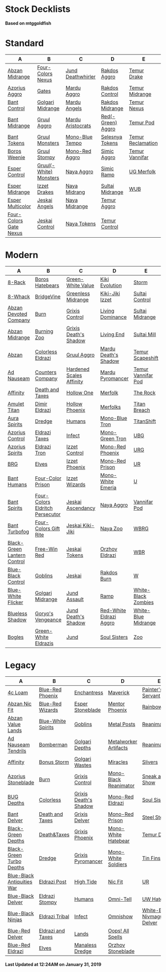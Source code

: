 # Stock Decklists
#### Based on mtggoldfish


# Standard

|                                       A                                        |                                       B                                        |                                  C                                   |                                  D                                   |                                  E                                   |
|--------------------------------------------------------------------------------|--------------------------------------------------------------------------------|----------------------------------------------------------------------|----------------------------------------------------------------------|----------------------------------------------------------------------|
|[Abzan Midrange](./mtggoldfish/Standard/decks/Abzan_Midrange.md)                |[Four-Colors Nexus](./mtggoldfish/Standard/decks/Four-Colors_Nexus.md)          |[Jund Deathwhirler](./mtggoldfish/Standard/decks/Jund_Deathwhirler.md)|[Rakdos Aggro](./mtggoldfish/Standard/decks/Rakdos_Aggro.md)          |[Temur Drake](./mtggoldfish/Standard/decks/Temur_Drake.md)            |
|[Azorius Aggro](./mtggoldfish/Standard/decks/Azorius_Aggro.md)                  |[Gates](./mtggoldfish/Standard/decks/Gates.md)                                  |[Mardu Aggro](./mtggoldfish/Standard/decks/Mardu_Aggro.md)            |[Rakdos Control](./mtggoldfish/Standard/decks/Rakdos_Control.md)      |[Temur Midrange](./mtggoldfish/Standard/decks/Temur_Midrange.md)      |
|[Bant Control](./mtggoldfish/Standard/decks/Bant_Control.md)                    |[Golgari Midrange](./mtggoldfish/Standard/decks/Golgari_Midrange.md)            |[Mardu Angels](./mtggoldfish/Standard/decks/Mardu_Angels.md)          |[Rakdos Midrange](./mtggoldfish/Standard/decks/Rakdos_Midrange.md)    |[Temur Nexus](./mtggoldfish/Standard/decks/Temur_Nexus.md)            |
|[Bant Midrange](./mtggoldfish/Standard/decks/Bant_Midrange.md)                  |[Gruul Aggro](./mtggoldfish/Standard/decks/Gruul_Aggro.md)                      |[Mardu Aristocrats](./mtggoldfish/Standard/decks/Mardu_Aristocrats.md)|[Red(-Green) Aggro](./mtggoldfish/Standard/decks/Red(-Green)_Aggro.md)|[Temur Pod](./mtggoldfish/Standard/decks/Temur_Pod.md)                |
|[Bant Tokens](./mtggoldfish/Standard/decks/Bant_Tokens.md)                      |[Gruul Monsters](./mtggoldfish/Standard/decks/Gruul_Monsters.md)                |[Mono-Blue Tempo](./mtggoldfish/Standard/decks/Mono-Blue_Tempo.md)    |[Selesnya Tokens](./mtggoldfish/Standard/decks/Selesnya_Tokens.md)    |[Temur Reclamation](./mtggoldfish/Standard/decks/Temur_Reclamation.md)|
|[Boros Weenie](./mtggoldfish/Standard/decks/Boros_Weenie.md)                    |[Gruul Stompy](./mtggoldfish/Standard/decks/Gruul_Stompy.md)                    |[Mono-Red Aggro](./mtggoldfish/Standard/decks/Mono-Red_Aggro.md)      |[Simic Aggro](./mtggoldfish/Standard/decks/Simic_Aggro.md)            |[Temur Vannifar](./mtggoldfish/Standard/decks/Temur_Vannifar.md)      |
|[Esper Control](./mtggoldfish/Standard/decks/Esper_Control.md)                  |[Gruul(-White) Monsters](./mtggoldfish/Standard/decks/Gruul(-White)_Monsters.md)|[Naya Aggro](./mtggoldfish/Standard/decks/Naya_Aggro.md)              |[Simic Ramp](./mtggoldfish/Standard/decks/Simic_Ramp.md)              |[UG Merfolk](./mtggoldfish/Standard/decks/UG_Merfolk.md)              |
|[Esper Midrange](./mtggoldfish/Standard/decks/Esper_Midrange.md)                |[Izzet Drakes](./mtggoldfish/Standard/decks/Izzet_Drakes.md)                    |[Naya Midrang](./mtggoldfish/Standard/decks/Naya_Midrang.md)          |[Sultai Midrange](./mtggoldfish/Standard/decks/Sultai_Midrange.md)    |[WUB](./mtggoldfish/Standard/decks/WUB.md)                            |
|[Esper Multicolor](./mtggoldfish/Standard/decks/Esper_Multicolor.md)            |[Jeskai Angels](./mtggoldfish/Standard/decks/Jeskai_Angels.md)                  |[Naya Midrange](./mtggoldfish/Standard/decks/Naya_Midrange.md)        |[Temur Aggro](./mtggoldfish/Standard/decks/Temur_Aggro.md)            |                                                                      |
|[Four-Colors Gate Nexus](./mtggoldfish/Standard/decks/Four-Colors_Gate_Nexus.md)|[Jeskai Control](./mtggoldfish/Standard/decks/Jeskai_Control.md)                |[Naya Tokens](./mtggoldfish/Standard/decks/Naya_Tokens.md)            |[Temur Control](./mtggoldfish/Standard/decks/Temur_Control.md)        |                                                                      |


# Modern

|                                           A                                            |                                               B                                                |                                        C                                         |                                       D                                        |                                   E                                    |
|----------------------------------------------------------------------------------------|------------------------------------------------------------------------------------------------|----------------------------------------------------------------------------------|--------------------------------------------------------------------------------|------------------------------------------------------------------------|
|[8-Rack](./mtggoldfish/Modern/decks/8-Rack.md)                                          |[Boros Hatebears](./mtggoldfish/Modern/decks/Boros_Hatebears.md)                                |[Green-White Value](./mtggoldfish/Modern/decks/Green-White_Value.md)              |[Kiki Evolution](./mtggoldfish/Modern/decks/Kiki_Evolution.md)                  |[Storm](./mtggoldfish/Modern/decks/Storm.md)                            |
|[8-Whack](./mtggoldfish/Modern/decks/8-Whack.md)                                        |[BridgeVine](./mtggoldfish/Modern/decks/BridgeVine.md)                                          |[Greenless Midrange](./mtggoldfish/Modern/decks/Greenless_Midrange.md)            |[Kiki-Jiki Izzet](./mtggoldfish/Modern/decks/Kiki-Jiki_Izzet.md)                |[Sultai Control](./mtggoldfish/Modern/decks/Sultai_Control.md)          |
|[Abzan Devoted Company](./mtggoldfish/Modern/decks/Abzan_Devoted_Company.md)            |[Burn](./mtggoldfish/Modern/decks/Burn.md)                                                      |[Grixis Control](./mtggoldfish/Modern/decks/Grixis_Control.md)                    |[Living Dominance](./mtggoldfish/Modern/decks/Living_Dominance.md)              |[Sultai Midrange](./mtggoldfish/Modern/decks/Sultai_Midrange.md)        |
|[Abzan Midrange](./mtggoldfish/Modern/decks/Abzan_Midrange.md)                          |[Burning Zoo](./mtggoldfish/Modern/decks/Burning_Zoo.md)                                        |[Grixis Death's Shadow](./mtggoldfish/Modern/decks/Grixis_Death's_Shadow.md)      |[Living End](./mtggoldfish/Modern/decks/Living_End.md)                          |[Sultai Mill](./mtggoldfish/Modern/decks/Sultai_Mill.md)                |
|[Abzan](./mtggoldfish/Modern/decks/Abzan.md)                                            |[Colorless Eldrazi](./mtggoldfish/Modern/decks/Colorless_Eldrazi.md)                            |[Gruul Aggro](./mtggoldfish/Modern/decks/Gruul_Aggro.md)                          |[Mardu Death's Shadow](./mtggoldfish/Modern/decks/Mardu_Death's_Shadow.md)      |[Temur Scapeshift](./mtggoldfish/Modern/decks/Temur_Scapeshift.md)      |
|[Ad Nauseam](./mtggoldfish/Modern/decks/Ad_Nauseam.md)                                  |[Counters Company](./mtggoldfish/Modern/decks/Counters_Company.md)                              |[Hardened Scales Affinity](./mtggoldfish/Modern/decks/Hardened_Scales_Affinity.md)|[Mardu Pyromancer](./mtggoldfish/Modern/decks/Mardu_Pyromancer.md)              |[Temur Vannifar Pod](./mtggoldfish/Modern/decks/Temur_Vannifar_Pod.md)  |
|[Affinity](./mtggoldfish/Modern/decks/Affinity.md)                                      |[Death and Taxes](./mtggoldfish/Modern/decks/Death_and_Taxes.md)                                |[Hollow One](./mtggoldfish/Modern/decks/Hollow_One.md)                            |[Merfolk](./mtggoldfish/Modern/decks/Merfolk.md)                                |[The Rock](./mtggoldfish/Modern/decks/The_Rock.md)                      |
|[Amulet Titan](./mtggoldfish/Modern/decks/Amulet_Titan.md)                              |[Dimir Eldrazi](./mtggoldfish/Modern/decks/Dimir_Eldrazi.md)                                    |[Hollow Phoenix](./mtggoldfish/Modern/decks/Hollow_Phoenix.md)                    |[Merfolks](./mtggoldfish/Modern/decks/Merfolks.md)                              |[Titan Breach](./mtggoldfish/Modern/decks/Titan_Breach.md)              |
|[Aura Spirits](./mtggoldfish/Modern/decks/Aura_Spirits.md)                              |[Dredge](./mtggoldfish/Modern/decks/Dredge.md)                                                  |[Humans](./mtggoldfish/Modern/decks/Humans.md)                                    |[Mono-Blue Tron](./mtggoldfish/Modern/decks/Mono-Blue_Tron.md)                  |[TitanShift](./mtggoldfish/Modern/decks/TitanShift.md)                  |
|[Azorius Control](./mtggoldfish/Modern/decks/Azorius_Control.md)                        |[Eldrazi Taxes](./mtggoldfish/Modern/decks/Eldrazi_Taxes.md)                                    |[Infect](./mtggoldfish/Modern/decks/Infect.md)                                    |[Mono-Green Tron](./mtggoldfish/Modern/decks/Mono-Green_Tron.md)                |[UBG](./mtggoldfish/Modern/decks/UBG.md)                                |
|[Azorius Spirits](./mtggoldfish/Modern/decks/Azorius_Spirits.md)                        |[Eldrazi Tron](./mtggoldfish/Modern/decks/Eldrazi_Tron.md)                                      |[Izzet Control](./mtggoldfish/Modern/decks/Izzet_Control.md)                      |[Mono-Red Phoenix](./mtggoldfish/Modern/decks/Mono-Red_Phoenix.md)              |[URG](./mtggoldfish/Modern/decks/URG.md)                                |
|[BRG](./mtggoldfish/Modern/decks/BRG.md)                                                |[Elves](./mtggoldfish/Modern/decks/Elves.md)                                                    |[Izzet Phoenix](./mtggoldfish/Modern/decks/Izzet_Phoenix.md)                      |[Mono-Red Prison](./mtggoldfish/Modern/decks/Mono-Red_Prison.md)                |[UR](./mtggoldfish/Modern/decks/UR.md)                                  |
|[Bant Humans](./mtggoldfish/Modern/decks/Bant_Humans.md)                                |[Four-Color Prison](./mtggoldfish/Modern/decks/Four-Color_Prison.md)                            |[Izzet Wizards](./mtggoldfish/Modern/decks/Izzet_Wizards.md)                      |[Mono-White Emeria](./mtggoldfish/Modern/decks/Mono-White_Emeria.md)            |[U](./mtggoldfish/Modern/decks/U.md)                                    |
|[Bant Spirits](./mtggoldfish/Modern/decks/Bant_Spirits.md)                              |[Four-Colors Eldritch Persecutor](./mtggoldfish/Modern/decks/Four-Colors_Eldritch_Persecutor.md)|[Jeskai Ascendancy](./mtggoldfish/Modern/decks/Jeskai_Ascendancy.md)              |[Naya Aggro](./mtggoldfish/Modern/decks/Naya_Aggro.md)                          |[Vannifar Pod](./mtggoldfish/Modern/decks/Vannifar_Pod.md)              |
|[Bant Turbofog](./mtggoldfish/Modern/decks/Bant_Turbofog.md)                            |[Four-Colors Gift Rite](./mtggoldfish/Modern/decks/Four-Colors_Gift_Rite.md)                    |[Jeskai Kiki-Jiki](./mtggoldfish/Modern/decks/Jeskai_Kiki-Jiki.md)                |[Naya Zoo](./mtggoldfish/Modern/decks/Naya_Zoo.md)                              |[WBRG](./mtggoldfish/Modern/decks/WBRG.md)                              |
|[Black-Green Lantern Control](./mtggoldfish/Modern/decks/Black-Green_Lantern_Control.md)|[Free-Win Red](./mtggoldfish/Modern/decks/Free-Win_Red.md)                                      |[Jeskai Tokens](./mtggoldfish/Modern/decks/Jeskai_Tokens.md)                      |[Orzhov Eldrazi](./mtggoldfish/Modern/decks/Orzhov_Eldrazi.md)                  |[WBR](./mtggoldfish/Modern/decks/WBR.md)                                |
|[Blue-Black Control](./mtggoldfish/Modern/decks/Blue-Black_Control.md)                  |[Goblins](./mtggoldfish/Modern/decks/Goblins.md)                                                |[Jeskai](./mtggoldfish/Modern/decks/Jeskai.md)                                    |[Rakdos Burn](./mtggoldfish/Modern/decks/Rakdos_Burn.md)                        |[W](./mtggoldfish/Modern/decks/W.md)                                    |
|[Blue-White Flicker](./mtggoldfish/Modern/decks/Blue-White_Flicker.md)                  |[Golgari Midrange](./mtggoldfish/Modern/decks/Golgari_Midrange.md)                              |[Jund Assault](./mtggoldfish/Modern/decks/Jund_Assault.md)                        |[Ramp](./mtggoldfish/Modern/decks/Ramp.md)                                      |[White-Black Zombies](./mtggoldfish/Modern/decks/White-Black_Zombies.md)|
|[Blueless Shadow](./mtggoldfish/Modern/decks/Blueless_Shadow.md)                        |[Goryo's Vengeance](./mtggoldfish/Modern/decks/Goryo's_Vengeance.md)                            |[Jund Death's Shadow](./mtggoldfish/Modern/decks/Jund_Death's_Shadow.md)          |[Red-White Eldrazi Aggro](./mtggoldfish/Modern/decks/Red-White_Eldrazi_Aggro.md)|[White-Blue Midrange](./mtggoldfish/Modern/decks/White-Blue_Midrange.md)|
|[Bogles](./mtggoldfish/Modern/decks/Bogles.md)                                          |[Green-White Eldrazis](./mtggoldfish/Modern/decks/Green-White_Eldrazis.md)                      |[Jund](./mtggoldfish/Modern/decks/Jund.md)                                        |[Soul Sisters](./mtggoldfish/Modern/decks/Soul_Sisters.md)                      |[Zoo](./mtggoldfish/Modern/decks/Zoo.md)                                |


# Legacy

|                                          A                                           |                                  B                                   |                                     C                                      |                                     D                                      |                                          E                                           |
|--------------------------------------------------------------------------------------|----------------------------------------------------------------------|----------------------------------------------------------------------------|----------------------------------------------------------------------------|--------------------------------------------------------------------------------------|
|[4c Loam](./mtggoldfish/Legacy/decks/4c_Loam.md)                                      |[Blue-Red Phoenix](./mtggoldfish/Legacy/decks/Blue-Red_Phoenix.md)    |[Enchantress](./mtggoldfish/Legacy/decks/Enchantress.md)                    |[Maverick](./mtggoldfish/Legacy/decks/Maverick.md)                          |[Painter's Servant](./mtggoldfish/Legacy/decks/Painter's_Servant.md)                  |
|[Abzan Nic Fit](./mtggoldfish/Legacy/decks/Abzan_Nic_Fit.md)                          |[Blue-Red Wizards](./mtggoldfish/Legacy/decks/Blue-Red_Wizards.md)    |[Esper Stoneblade](./mtggoldfish/Legacy/decks/Esper_Stoneblade.md)          |[Mentor Phoenix](./mtggoldfish/Legacy/decks/Mentor_Phoenix.md)              |[Rainbow Pod](./mtggoldfish/Legacy/decks/Rainbow_Pod.md)                              |
|[Abzan Value Lands](./mtggoldfish/Legacy/decks/Abzan_Value_Lands.md)                  |[Blue-White Spirits](./mtggoldfish/Legacy/decks/Blue-White_Spirits.md)|[Goblins](./mtggoldfish/Legacy/decks/Goblins.md)                            |[Metal Posts](./mtggoldfish/Legacy/decks/Metal_Posts.md)                    |[ReanimaStorm](./mtggoldfish/Legacy/decks/ReanimaStorm.md)                            |
|[Ad Nauseam Tendrils](./mtggoldfish/Legacy/decks/Ad_Nauseam_Tendrils.md)              |[Bomberman](./mtggoldfish/Legacy/decks/Bomberman.md)                  |[Golgari Depths](./mtggoldfish/Legacy/decks/Golgari_Depths.md)              |[Metalworker Artifacts](./mtggoldfish/Legacy/decks/Metalworker_Artifacts.md)|[Reanimator](./mtggoldfish/Legacy/decks/Reanimator.md)                                |
|[Affinity](./mtggoldfish/Legacy/decks/Affinity.md)                                    |[Bonus Storm](./mtggoldfish/Legacy/decks/Bonus_Storm.md)              |[Golgari Wastes](./mtggoldfish/Legacy/decks/Golgari_Wastes.md)              |[Miracles](./mtggoldfish/Legacy/decks/Miracles.md)                          |[Slivers](./mtggoldfish/Legacy/decks/Slivers.md)                                      |
|[Azorius Stoneblade](./mtggoldfish/Legacy/decks/Azorius_Stoneblade.md)                |[Burn](./mtggoldfish/Legacy/decks/Burn.md)                            |[Grixis Control](./mtggoldfish/Legacy/decks/Grixis_Control.md)              |[Mono-Black Reanimator](./mtggoldfish/Legacy/decks/Mono-Black_Reanimator.md)|[Sneak and Show](./mtggoldfish/Legacy/decks/Sneak_and_Show.md)                        |
|[BUG Depths](./mtggoldfish/Legacy/decks/BUG_Depths.md)                                |[Colorless](./mtggoldfish/Legacy/decks/Colorless.md)                  |[Grixis Death's Shadow](./mtggoldfish/Legacy/decks/Grixis_Death's_Shadow.md)|[Mono-Red Eldrazi](./mtggoldfish/Legacy/decks/Mono-Red_Eldrazi.md)          |[Soul Sisters](./mtggoldfish/Legacy/decks/Soul_Sisters.md)                            |
|[Bant Delver](./mtggoldfish/Legacy/decks/Bant_Delver.md)                              |[Death and Taxes](./mtggoldfish/Legacy/decks/Death_and_Taxes.md)      |[Grixis Delver](./mtggoldfish/Legacy/decks/Grixis_Delver.md)                |[Mono-Red Prison](./mtggoldfish/Legacy/decks/Mono-Red_Prison.md)            |[Steel Stompy](./mtggoldfish/Legacy/decks/Steel_Stompy.md)                            |
|[Black-Green Depths](./mtggoldfish/Legacy/decks/Black-Green_Depths.md)                |[Death&amp;Taxes](./mtggoldfish/Legacy/decks/Death&amp;Taxes.md)      |[Grixis Phoenix](./mtggoldfish/Legacy/decks/Grixis_Phoenix.md)              |[Mono-White Hatebear](./mtggoldfish/Legacy/decks/Mono-White_Hatebear.md)    |[Temur Delver](./mtggoldfish/Legacy/decks/Temur_Delver.md)                            |
|[Black-Green Turbo Depths](./mtggoldfish/Legacy/decks/Black-Green_Turbo_Depths.md)    |[Dredge](./mtggoldfish/Legacy/decks/Dredge.md)                        |[Grixis Pyromancer](./mtggoldfish/Legacy/decks/Grixis_Pyromancer.md)        |[Mono-White Soldiers](./mtggoldfish/Legacy/decks/Mono-White_Soldiers.md)    |[Tin Fins](./mtggoldfish/Legacy/decks/Tin_Fins.md)                                    |
|[Blue-Black Antiquities War](./mtggoldfish/Legacy/decks/Blue-Black_Antiquities_War.md)|[Eldrazi Post](./mtggoldfish/Legacy/decks/Eldrazi_Post.md)            |[High Tide](./mtggoldfish/Legacy/decks/High_Tide.md)                        |[Nic Fit](./mtggoldfish/Legacy/decks/Nic_Fit.md)                            |[UR](./mtggoldfish/Legacy/decks/UR.md)                                                |
|[Blue-Black Delver](./mtggoldfish/Legacy/decks/Blue-Black_Delver.md)                  |[Eldrazi Stompy](./mtggoldfish/Legacy/decks/Eldrazi_Stompy.md)        |[Humans](./mtggoldfish/Legacy/decks/Humans.md)                              |[Omni-Tell](./mtggoldfish/Legacy/decks/Omni-Tell.md)                        |[UW Hatebears](./mtggoldfish/Legacy/decks/UW_Hatebears.md)                            |
|[Blue-Black Ninjas](./mtggoldfish/Legacy/decks/Blue-Black_Ninjas.md)                  |[Eldrazi Tribal](./mtggoldfish/Legacy/decks/Eldrazi_Tribal.md)        |[Infect](./mtggoldfish/Legacy/decks/Infect.md)                              |[Omnishow](./mtggoldfish/Legacy/decks/Omnishow.md)                          |[White-Blue Nivmagus Delver](./mtggoldfish/Legacy/decks/White-Blue_Nivmagus_Delver.md)|
|[Blue-Red Delver](./mtggoldfish/Legacy/decks/Blue-Red_Delver.md)                      |[Eldrazi and Taxes](./mtggoldfish/Legacy/decks/Eldrazi_and_Taxes.md)  |[Lands](./mtggoldfish/Legacy/decks/Lands.md)                                |[Oops! All Spells](./mtggoldfish/Legacy/decks/Oops!_All_Spells.md)          |                                                                                      |
|[Blue-Red Eldrazi](./mtggoldfish/Legacy/decks/Blue-Red_Eldrazi.md)                    |[Elves](./mtggoldfish/Legacy/decks/Elves.md)                          |[Manaless Dredge](./mtggoldfish/Legacy/decks/Manaless_Dredge.md)            |[Orzhov Stoneblade](./mtggoldfish/Legacy/decks/Orzhov_Stoneblade.md)        |                                                                                      |



#### Last Updated at 12:24AM on January 31, 2019